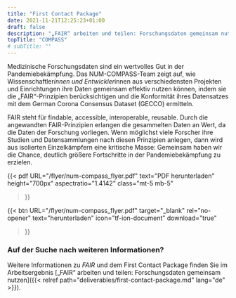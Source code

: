 ```yaml
---
title: "First Contact Package"
date: 2021-11-21T12:25:23+01:00
draft: false
description: "„FAIR“ arbeiten und teilen: Forschungsdaten gemeinsam nutzen"
topTitle: "COMPASS"
# subTitle: ""
---
```


Medizinische Forschungsdaten sind ein wertvolles Gut in der Pandemiebekämpfung. Das NUM-COMPASS-Team zeigt auf, wie Wissenschaftler*innen und Entwickler*innen aus verschiedensten Projekten und Einrichtungen ihre Daten gemeinsam effektiv nutzen können, indem sie die „FAIR“-Prinzipien berücksichtigen und die Konformität ihres Datensatzes mit dem German Corona Consensus Dataset (GECCO) ermitteln. 

FAIR steht für findable, accessible, interoperable, reusable. Durch die angewandten FAIR-Prinzipien erlangen die gesammelten Daten an Wert, da die Daten der Forschung vorliegen. Wenn möglichst viele Forscher ihre Studien und Datensammlungen nach diesen Prinzipien anlegen, dann wird aus isolierten Einzelkämpfern eine kritische Masse: Gemeinsam haben wir die Chance, deutlich größere Fortschritte in der Pandemiebekämpfung zu erzielen.



{{< pdf
    URL="/flyer/num-compass_flyer.pdf"
    text="PDF herunterladen"
    height="700px"
    aspectratio="1.4142"
    class="mt-5 mb-5"
>}}


{{< btn
        URL="/flyer/num-compass_flyer.pdf"
        target="_blank"
        rel="no-opener"
        text="herunterladen"
        icon="tf-ion-document"
        download="true"
>}}


### Auf der Suche nach weiteren Informationen?

Weitere Informationen zu *FAIR* und dem First Contact Package finden Sie im Arbeitsergebnis [„FAIR“ arbeiten und teilen: Forschungsdaten gemeinsam nutzen]({{< relref path="deliverables/first-contact-package.md" lang="de" >}}).
